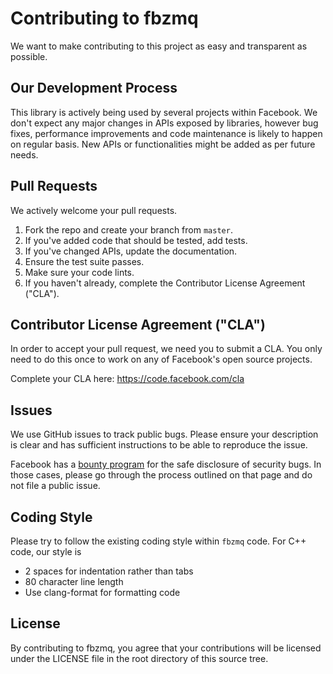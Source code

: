 # Contributing to fbzmq
We want to make contributing to this project as easy and transparent as
possible.

## Our Development Process
This library is actively being used by several projects within Facebook. We
don't expect any major changes in APIs exposed by libraries, however bug
fixes, performance improvements and code maintenance is likely to happen on
regular basis. New APIs or functionalities might be added as per future needs.

## Pull Requests
We actively welcome your pull requests.

1. Fork the repo and create your branch from `master`.
2. If you've added code that should be tested, add tests.
3. If you've changed APIs, update the documentation.
4. Ensure the test suite passes.
5. Make sure your code lints.
6. If you haven't already, complete the Contributor License Agreement ("CLA").

## Contributor License Agreement ("CLA")
In order to accept your pull request, we need you to submit a CLA. You only need
to do this once to work on any of Facebook's open source projects.

Complete your CLA here: <https://code.facebook.com/cla>

## Issues
We use GitHub issues to track public bugs. Please ensure your description is
clear and has sufficient instructions to be able to reproduce the issue.

Facebook has a [bounty program](https://www.facebook.com/whitehat/) for the safe
disclosure of security bugs. In those cases, please go through the process
outlined on that page and do not file a public issue.

## Coding Style
Please try to follow the existing coding style within `fbzmq` code. For C++
code, our style is
* 2 spaces for indentation rather than tabs
* 80 character line length
* Use clang-format for formatting code

## License
By contributing to fbzmq, you agree that your contributions will be licensed
under the LICENSE file in the root directory of this source tree.
